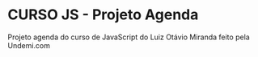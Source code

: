 # CURSO JS - Projeto Agenda
 
 Projeto agenda do curso de JavaScript do Luiz Otávio Miranda feito pela Undemi.com
